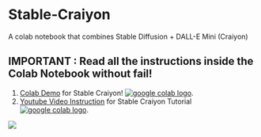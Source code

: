 # Stable-Craiyon
A colab notebook that combines Stable Diffusion + DALL-E Mini (Craiyon)


## IMPORTANT : Read all the instructions inside the Colab Notebook without fail!


1. [Colab Demo](https://colab.research.google.com/drive/1EIS7mAu4qcLsoEzQqREuxxaAX9Vmwt7H?usp=sharing) for Stable Craiyon! <a href="https://colab.research.google.com/drive/1EIS7mAu4qcLsoEzQqREuxxaAX9Vmwt7H?usp=sharing"><img src="https://colab.research.google.com/assets/colab-badge.svg" alt="google colab logo"></a>.
2. [Youtube Video Instruction](https://www.youtube.com/watch?v=7dbyqg7XSJ8) for Stable Craiyon Tutorial <a href="https://www.youtube.com/watch?v=7dbyqg7XSJ8"><img src="https://img.shields.io/badge/YouTube-FF0000?style=for-the-badge&logo=youtube&logoColor=white" alt="google colab logo"></a>.


![](https://i.ibb.co/VJKtSWj/Be-Funky-collage-1.jpg)
